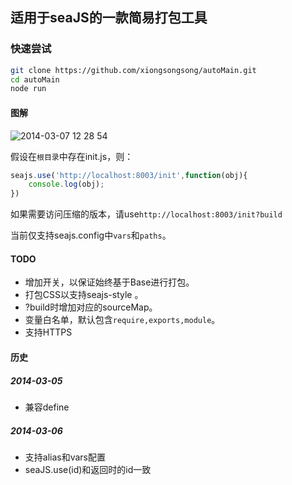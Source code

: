 ## 适用于seaJS的一款简易打包工具

### 快速尝试

```bash
git clone https://github.com/xiongsongsong/autoMain.git
cd autoMain
node run
```

#### 图解

![2014-03-07 12 28 54](https://f.cloud.github.com/assets/342509/2347459/d86301be-a54c-11e3-85a3-0f41ab81ec65.png)

假设在```根目录```中存在init.js，则：

```javascript
seajs.use('http://localhost:8003/init',function(obj){
    console.log(obj);
})

```

如果需要访问压缩的版本，请use```http://localhost:8003/init?build```

当前仅支持seajs.config中```vars```和```paths```。

#### TODO

* 增加开关，以保证始终基于Base进行打包。
* 打包CSS以支持seajs-style 。
* ?build时增加对应的sourceMap。
* 变量白名单，默认包含```require,exports,module```。
* 支持HTTPS

#### 历史

##### 2014-03-05
 * 兼容define

##### 2014-03-06
 * 支持alias和vars配置
 * seaJS.use(id)和返回时的id一致


